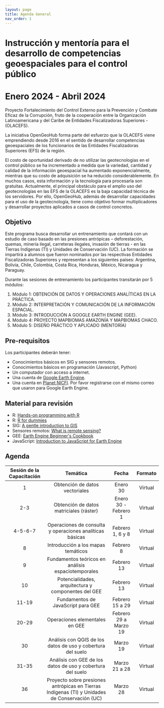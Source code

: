 ```yaml
---
layout: page
title: Agenda General
nav_order: 1
---
```


# Instrucción y mentoría para el desarrollo de competencias geoespaciales para el control público
# Enero 2024 - Abril 2024

Proyecto Fortalecimiento del Control Externo para la Prevención y Combate Eficaz de la Corrupción, fruto de la cooperación entre la Organización Latinoamericana y del Caribe de Entidades Fiscalizadoras Superiores - (OLACEFS).

La iniciativa OpenGeoHub forma parte del esfuerzo que la OLACEFS viene emprendiendo desde 2016 en el sentido de desarrollar competencias geoespaciales de los funcionarios de las Entidades Fiscalizadoras Superiores (EFS) de la región.

El costo de oportunidad derivado de no utilizar las geotecnologías en el control público se ha incrementado a medida que la variedad, cantidad y calidad de la información geoespacial ha aumentado exponencialmente, mientras que su costo de adquisición se ha reducido considerablemente. En muchos casos, esta información y la tecnología para 
procesarla son gratuitas. Actualmente, el principal obstáculo para el amplio uso del geotecnologías en las EFS de la OLACEFS es la baja capacidad técnica de los servidores. Por ello, OpenGeoHub, además de desarrollar capacidades para el uso de la geotecnología, tiene como objetivo formar multiplicadores y desarrollar proyectos aplicados a casos de control concretos.


## Objetivo
Este programa busca desarrollar un entrenamiento que contará con un estudio de caso basado en las presiones antrópicas – deforestación, quemas, minería ilegal, carreteras ilegales, invasión de tierras - en las Tierras Indígenas (TI) y Unidades de Conservación (UC). La formación se impartirá a alumnos que fueron nominados por las respectivas Entidades Fiscalizadoras Superiores y representan a los siguientes países: Argentina, Bolivia, Chile, Colombia, Costa Rica, Honduras, México, Nicaragua y Paraguay.  

Durante las sesiones de entrenamiento los participantes transitarán por 5 módulos:
1. Módulo 1: OBTENCIÓN DE DATOS Y OPERACIONES ANALÍTICAS EN LA PRÁCTICA.
2. Módulo 2: INTERPRETACIÓN Y COMUNICACIÓN DE LA INFORMACIÓN ESPACIAL.
3. Módulo 3: INTRODUCCIÓN A GOOGLE EARTH ENGINE (GEE).
4. Módulo 4: PROYECTO MAPBIOMAS AMAZONÍA Y MAPBIOMAS CHACO.
5. Módulo 5: DISEÑO PRÁCTICO Y APLICADO (MENTORÍA)

## Pre-requisitos
Los participantes deberán tener:
* Conocimientos básicos en SIG y sensores remotos.
* Conocimientos básicos en programación (Javascript, Python)
* Un computador con acceso a internet.
* Una cuenta de [Google Earth Engine](https://earthengine.google.com/).
* Una cuenta en [Planet NICFI](https://www.planet.com/nicfi/#sign-up). Por favor registrarse con el mismo correo que usaron para Google Earth Engine.

## Material para revisión
* R: [Hands-on programming with R](https://rstudio-education.github.io/hopr/index.html)
* R: [R for dummies](https://archive.org/details/r-for-dummies_202104/page/n5/mode/2up)
* SIG: [A gentle introduction to GIS](https://docs.qgis.org/3.22/en/docs/gentle_gis_introduction/index.html)
* Sensores remotos: [What is remote sensing?](https://www.earthdata.nasa.gov/learn/backgrounders/remote-sensing)
* GEE: [Earth Engine Beginner's Cookbook](https://developers.google.com/earth-engine/tutorials/community/beginners-cookbook)
* JavaScript: [Introduction to JavaScript for Earth Engine](https://developers.google.com/earth-engine/tutorials/tutorial_js_01)


## Agenda

| Sesión de la Capacitación |                        Temática                                  |   Fecha      |        Formato        |
|:----------------------:|:----------------------------------------------------------------:|:------------:|:---------------------:|
|          1       |  Obtención de datos vectoriales              | Enero 30  |   Virtual          |
|         2-3      |  Obtención de datos matriciales (ráster) | Enero 30 - Febrero 1  |   Virtual     |
|     4-5-6-7      |  Operaciones de consulta y operaciones analíticas básicas       | Febrero 1, 6 y 8|   Virtual |
|         8        |  Introducción a los mapas temáticos  | Febrero 8    |   Virtual             |
|         9        |  Fundamentos teóricos en análisis espaciotemporales   | Febrero 13     |   Virtual             |
|         10       |  Potencialidades, arquitectura y componentes del GEE  | Febrero 13  |   Virtual         |
|      11-19  |  Fundamentos de JavaScript para GEE      | Febrero 15 a 29     |   Virtual      |
|       20-29       |  Operaciones elementales en GEE   | Febrero 29 a Marzo 19  |   Virtual         |
|  30  |  Análisis con QGIS de los datos de uso y cobertura del suelo | Marzo 19 |   Virtual         |
|      31-35  |  Análisis con GEE de los datos de uso y cobertura del suelo  | Marzo 21 a 28   |   Virtual      |
| 36 | Proyecto sobre presiones antrópicas en Tierras Indígenas (TI) y Unidades de Conservación (UC)| Marzo 28  |   Virtual      |

